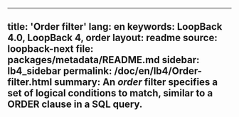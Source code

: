 ---
title: 'Order filter'
lang: en
keywords: LoopBack 4.0, LoopBack 4, order
layout: readme
source: loopback-next
file: packages/metadata/README.md
sidebar: lb4_sidebar
permalink: /doc/en/lb4/Order-filter.html
summary: An <i>order</i> filter specifies a set of logical conditions to match, similar to a ORDER clause in a SQL query.
--